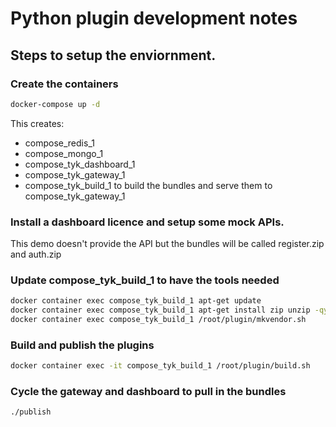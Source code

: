 # Python plugin development notes


## Steps to setup the enviornment.

### Create the containers
```bash
docker-compose up -d
```

This creates:
- compose_redis_1
- compose_mongo_1
- compose_tyk_dashboard_1
- compose_tyk_gateway_1
- compose_tyk_build_1 to build the bundles and serve them to compose_tyk_gateway_1

### Install a dashboard licence and setup some mock APIs.
This demo doesn't provide the API but the bundles will be called register.zip and auth.zip

### Update compose_tyk_build_1 to have the tools needed
```bash
docker container exec compose_tyk_build_1 apt-get update
docker container exec compose_tyk_build_1 apt-get install zip unzip -qy
docker container exec compose_tyk_build_1 /root/plugin/mkvendor.sh
```

### Build and publish the plugins
```bash
docker container exec -it compose_tyk_build_1 /root/plugin/build.sh
```

### Cycle the gateway and dashboard to pull in the bundles
```bash
./publish
```
